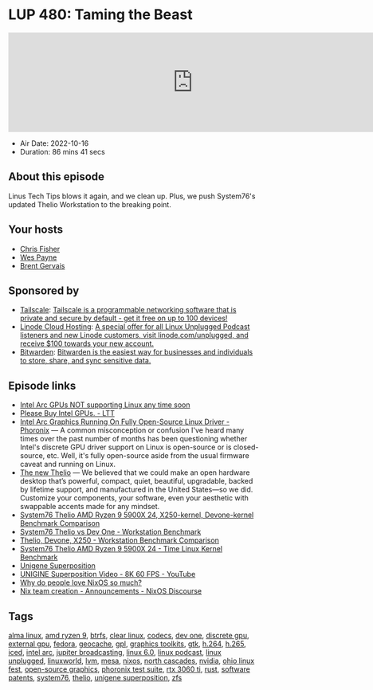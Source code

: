 # LUP 480: Taming the Beast

<iframe src="https://player.fireside.fm/v2/RUkczH-V+5cOTBy3N?theme=dark" width="740" height="200" frameborder="0" scrolling="no"></iframe>

* Air Date: 2022-10-16
* Duration: 86 mins 41 secs

## About this episode

Linus Tech Tips blows it again, and we clean up. Plus, we push System76's updated Thelio Workstation to the breaking point.

## Your hosts
* [Chris Fisher](https://linuxunplugged.com/hosts/chrislas)
* [Wes Payne](https://linuxunplugged.com/hosts/wes)
* [Brent Gervais](https://linuxunplugged.com/hosts/brent)

## Sponsored by

  * [Tailscale](http://tailscale.com/linuxunplugged): [Tailscale is a programmable networking software that is private and secure by default - get it free on up to 100 devices!](http://tailscale.com/linuxunplugged)
  * [Linode Cloud Hosting](https://linode.com/unplugged): [A special offer for all Linux Unplugged Podcast listeners and new Linode customers, visit linode.com/unplugged, and receive $100 towards your new account. ](https://linode.com/unplugged)
  * [Bitwarden](https://bitwarden.com/linux): [Bitwarden is the easiest way for businesses and individuals to store, share, and sync sensitive data.](https://bitwarden.com/linux)



## Episode links

  * [Intel Arc GPUs NOT supporting Linux any time soon](https://www.reddit.com/r/linux/comments/y5i9gv/intel_arc_gpus_not_supporting_linux_any_time_soon/ "Intel Arc GPUs NOT supporting Linux any time soon")
  * [Please Buy Intel GPUs. - LTT](https://www.youtube.com/watch?v=6T9d9LM1TwY&list=TLPQMTYxMDIwMjL80ifB4aOzFw&index=3&t=672s "Please Buy Intel GPUs. - LTT")
  * [Intel Arc Graphics Running On Fully Open-Source Linux Driver - Phoronix](https://www.phoronix.com/review/intel-arc-graphics-linux "Intel Arc Graphics Running On Fully Open-Source Linux Driver - Phoronix") — A common misconception or confusion I've heard many times over the past number of months has been questioning whether Intel's discrete GPU driver support on Linux is open-source or is closed-source, etc. Well, it's fully open-source aside from the usual firmware caveat and running on Linux.
  * [The new Thelio](https://system76.com/desktops "The new Thelio") — We believed that we could make an open hardware desktop that’s powerful, compact, quiet, beautiful, upgradable, backed by lifetime support, and manufactured in the United States—so we did. Customize your components, your software, even your aesthetic with swappable accents made for any mindset.
  * [System76 Thelio AMD Ryzen 9 5900X 24, X250-kernel, Devone-kernel Benchmark Comparison](https://openbenchmarking.org/result/2209158-NE-SYSTEM76T69,2209152-NE-X250KERNE55,2209159-NE-DEVONEKER10 "System76 Thelio AMD Ryzen 9 5900X 24, X250-kernel, Devone-kernel Benchmark Comparison")
  * [System76 Thelio vs Dev One - Workstation Benchmark](https://openbenchmarking.org/result/2209158-NE-2209147NE68 "System76 Thelio vs Dev One - Workstation Benchmark")
  * [Thelio, Devone, X250 - Workstation Benchmark Comparison](https://openbenchmarking.org/result/2209158-NE-2209147NE68,2209158-NE-X2506857523 "Thelio, Devone, X250 - Workstation Benchmark Comparison")
  * [System76 Thelio AMD Ryzen 9 5900X 24 - Time Linux Kernel Benchmark](https://openbenchmarking.org/result/2209158-NE-SYSTEM76T69 "System76 Thelio AMD Ryzen 9 5900X 24 - Time Linux Kernel Benchmark")
  * [Unigene Superposition](https://benchmark.unigine.com/superposition "Unigene Superposition")
  * [UNIGINE Superposition Video - 8K 60 FPS - YouTube](https://www.youtube.com/watch?v=Ya4Z-obAkWA "UNIGINE Superposition Video - 8K 60 FPS - YouTube")
  * [Why do people love NixOS so much?](https://codemonkeymike.medium.com/why-do-people-love-nixos-so-much-a60c363b2b94 "Why do people love NixOS so much?")
  * [Nix team creation - Announcements - NixOS Discourse](https://discourse.nixos.org/t/nix-team-creation/22228 "Nix team creation - Announcements - NixOS Discourse")



## Tags

[alma linux](https://linuxunplugged.com/tags/alma%20linux), [amd ryzen 9](https://linuxunplugged.com/tags/amd%20ryzen%209), [btrfs](https://linuxunplugged.com/tags/btrfs), [clear linux](https://linuxunplugged.com/tags/clear%20linux), [codecs](https://linuxunplugged.com/tags/codecs), [dev one](https://linuxunplugged.com/tags/dev%20one), [discrete gpu](https://linuxunplugged.com/tags/discrete%20gpu), [external gpu](https://linuxunplugged.com/tags/external%20gpu), [fedora](https://linuxunplugged.com/tags/fedora), [geocache](https://linuxunplugged.com/tags/geocache), [gpl](https://linuxunplugged.com/tags/gpl), [graphics toolkits](https://linuxunplugged.com/tags/graphics%20toolkits), [gtk](https://linuxunplugged.com/tags/gtk), [h.264](https://linuxunplugged.com/tags/h.264), [h.265](https://linuxunplugged.com/tags/h.265), [iced](https://linuxunplugged.com/tags/iced), [intel arc](https://linuxunplugged.com/tags/intel%20arc), [jupiter broadcasting](https://linuxunplugged.com/tags/jupiter%20broadcasting), [linux 6.0](https://linuxunplugged.com/tags/linux%206.0), [linux podcast](https://linuxunplugged.com/tags/linux%20podcast), [linux unplugged](https://linuxunplugged.com/tags/linux%20unplugged), [linuxworld](https://linuxunplugged.com/tags/linuxworld), [lvm](https://linuxunplugged.com/tags/lvm), [mesa](https://linuxunplugged.com/tags/mesa), [nixos](https://linuxunplugged.com/tags/nixos), [north cascades](https://linuxunplugged.com/tags/north%20cascades), [nvidia](https://linuxunplugged.com/tags/nvidia), [ohio linux fest](https://linuxunplugged.com/tags/ohio%20linux%20fest), [open-source graphics](https://linuxunplugged.com/tags/open-source%20graphics), [phoronix test suite](https://linuxunplugged.com/tags/phoronix%20test%20suite), [rtx 3060 ti](https://linuxunplugged.com/tags/rtx%203060%20ti), [rust](https://linuxunplugged.com/tags/rust), [software patents](https://linuxunplugged.com/tags/software%20patents), [system76](https://linuxunplugged.com/tags/system76), [thelio](https://linuxunplugged.com/tags/thelio), [unigene superposition](https://linuxunplugged.com/tags/unigene%20superposition), [zfs](https://linuxunplugged.com/tags/zfs)